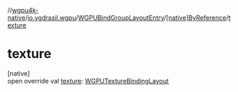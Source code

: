 //[wgpu4k-native](../../../../index.md)/[io.ygdrasil.wgpu](../../index.md)/[WGPUBindGroupLayoutEntry](../index.md)/[[native]ByReference](index.md)/[texture](texture.md)

# texture

[native]\
open override val [texture](texture.md): [WGPUTextureBindingLayout](../../-w-g-p-u-texture-binding-layout/index.md)